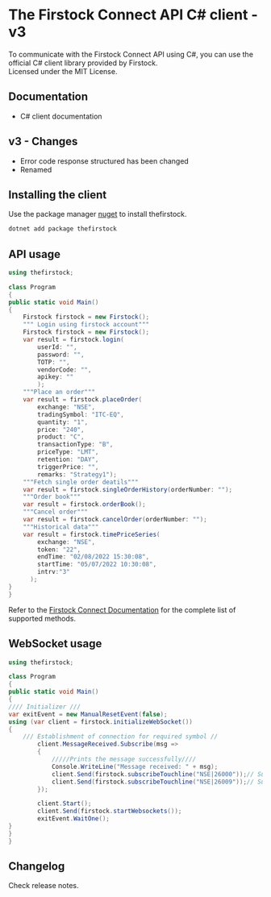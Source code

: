 # The Firstock Connect API C# client - v3

To communicate with the Firstock Connect API using C#, you can use the official C# client library provided by Firstock.
<br /> Licensed under the MIT License.

## Documentation

- C# client documentation

## v3 - Changes

- Error code response structured has been changed
- Renamed

## Installing the client

Use the package manager [nuget](https://www.nuget.org/) to install thefirstock.

```bash
dotnet add package thefirstock
```

## API usage

```C#
using thefirstock;

class Program
{
public static void Main()
{
    Firstock firstock = new Firstock();
    """ Login using firstock account"""
    Firstock firstock = new Firstock();
    var result = firstock.login(
        userId: "",
        password: "",
        TOTP: "",
        vendorCode: "",
        apikey: ""
        );
    """Place an order"""
    var result = firstock.placeOrder(
        exchange: "NSE",
        tradingSymbol: "ITC-EQ",
        quantity: "1",
        price: "240",
        product: "C",
        transactionType: "B",
        priceType: "LMT",
        retention: "DAY",
        triggerPrice: "",
        remarks: "Strategy1");
    """Fetch single order deatils"""
    var result = firstock.singleOrderHistory(orderNumber: "");
    """Order book"""
    var result = firstock.orderBook();
    """Cancel order"""
    var result = firstock.cancelOrder(orderNumber: "");
    """Historical data"""
    var result = firstock.timePriceSeries(
        exchange: "NSE",
        token: "22",
        endTime: "02/08/2022 15:30:08",
        startTime: "05/07/2022 10:30:08",
        intrv:"3"
      );
}
}
```

Refer to the [Firstock Connect Documentation](https://connect.thefirstock.com/)  for the complete list of supported methods.

## WebSocket usage

```C#
using thefirstock;

class Program
{
public static void Main()
{
//// Initializer ///
var exitEvent = new ManualResetEvent(false);
using (var client = firstock.initializeWebSocket())
{
    /// Establishment of connection for required symbol //
        client.MessageReceived.Subscribe(msg =>
        {
            /////Prints the message successfully////
            Console.WriteLine("Message received: " + msg);
            client.Send(firstock.subscribeTouchline("NSE|26000"));// Subscribe to NIFTY
            client.Send(firstock.subscribeTouchline("NSE|26009"));// Subscribe to BANKNIFTY
        });

        client.Start();
        client.Send(firstock.startWebsockets());
        exitEvent.WaitOne();
}
}
}
```

## Changelog

Check release notes.
